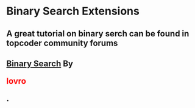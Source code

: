 <h1>Binary Search Extensions</h1>

<h2>A great tutorial on binary serch can be found in topcoder community forums</h2>
<h2><a href="https://www.topcoder.com/community/competitive-programming/tutorials/binary-search/">Binary Search</a>  By <p style="color: red"><strong>lovro</strong></p>.</h2>